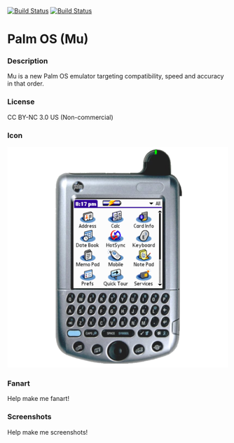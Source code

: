 [![Build Status](https://travis-ci.org/kodi-game/game.libretro.mu.svg?branch=master)](https://travis-ci.org/kodi-game/game.libretro.mu)
[![Build Status](https://ci.appveyor.com/api/projects/status/github/kodi-game/game.libretro.mu?svg=true)](https://ci.appveyor.com/project/kodi-game/game-libretro-mu)

# Palm OS (Mu)

### Description

Mu is a new Palm OS emulator targeting compatibility, speed and accuracy in that order.

### License

CC BY-NC 3.0 US (Non-commercial)

### Icon

![Palm OS (Mu) icon](game.libretro.mu/resources/icon.png)

### Fanart

Help make me fanart!

### Screenshots

Help make me screenshots!
